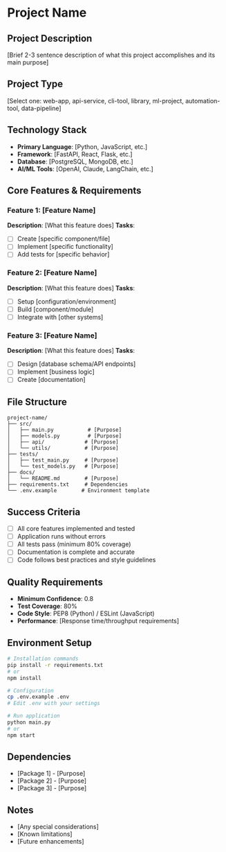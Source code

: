 # Project Name

## Project Description
[Brief 2-3 sentence description of what this project accomplishes and its main purpose]

## Project Type
[Select one: web-app, api-service, cli-tool, library, ml-project, automation-tool, data-pipeline]

## Technology Stack
- **Primary Language**: [Python, JavaScript, etc.]
- **Framework**: [FastAPI, React, Flask, etc.]
- **Database**: [PostgreSQL, MongoDB, etc.]
- **AI/ML Tools**: [OpenAI, Claude, LangChain, etc.]

## Core Features & Requirements

### Feature 1: [Feature Name]
**Description**: [What this feature does]
**Tasks**:
- [ ] Create [specific component/file]
- [ ] Implement [specific functionality]
- [ ] Add tests for [specific behavior]

### Feature 2: [Feature Name]  
**Description**: [What this feature does]
**Tasks**:
- [ ] Setup [configuration/environment]
- [ ] Build [component/module]
- [ ] Integrate with [other systems]

### Feature 3: [Feature Name]
**Description**: [What this feature does]
**Tasks**:
- [ ] Design [database schema/API endpoints]
- [ ] Implement [business logic]
- [ ] Create [documentation]

## File Structure
```
project-name/
├── src/
│   ├── main.py           # [Purpose]
│   ├── models.py         # [Purpose]
│   ├── api/             # [Purpose]
│   └── utils/           # [Purpose]
├── tests/
│   ├── test_main.py     # [Purpose]
│   └── test_models.py   # [Purpose]
├── docs/
│   └── README.md        # [Purpose]
├── requirements.txt     # Dependencies
└── .env.example        # Environment template
```

## Success Criteria
- [ ] All core features implemented and tested
- [ ] Application runs without errors
- [ ] All tests pass (minimum 80% coverage)
- [ ] Documentation is complete and accurate
- [ ] Code follows best practices and style guidelines

## Quality Requirements
- **Minimum Confidence**: 0.8
- **Test Coverage**: 80%
- **Code Style**: PEP8 (Python) / ESLint (JavaScript)
- **Performance**: [Response time/throughput requirements]

## Environment Setup
```bash
# Installation commands
pip install -r requirements.txt
# or
npm install

# Configuration
cp .env.example .env
# Edit .env with your settings

# Run application
python main.py
# or
npm start
```

## Dependencies
- [Package 1] - [Purpose]
- [Package 2] - [Purpose]
- [Package 3] - [Purpose]

## Notes
- [Any special considerations]
- [Known limitations]
- [Future enhancements]